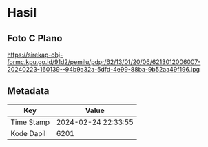 # Hasil

## Foto C Plano

https://sirekap-obj-formc.kpu.go.id/91d2/pemilu/pdpr/62/13/01/20/06/6213012006007-20240223-160139--94b9a32a-5dfd-4e99-88ba-9b52aa49f196.jpg


## Metadata

| Key        | Value               |
| ---------- | ------------------- |
| Time Stamp | 2024-02-24 22:33:55 |
| Kode Dapil | 6201                |



